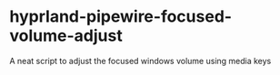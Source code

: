 # hyprland-pipewire-focused-volume-adjust
A neat script to adjust the focused windows volume using media keys
